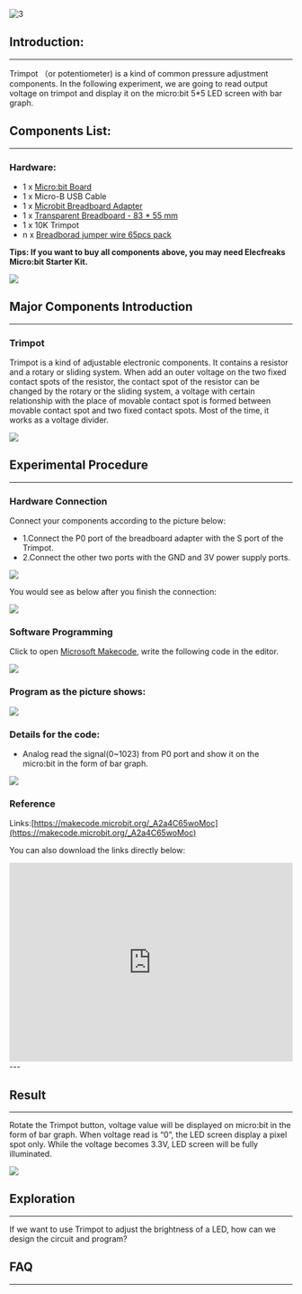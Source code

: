  ![3](https://i.imgur.com/eN8vvty.jpg)

## Introduction:
---
Trimpot （or potentiometer) is a kind of common pressure adjustment components. In the following experiment, we are going to read output voltage on trimpot and display it on the  micro:bit 5*5 LED screen with bar graph.

## Components List:
---
### Hardware:

- 1 x [Micro:bit Board](http://www.elecfreaks.com/estore/bbc-micro-bit-board-for-coding-programming.html)
- 1 x Micro-B USB Cable
- 1 x [Microbit Breadboard Adapter](http://www.elecfreaks.com/estore/microbit-breadboard-adapter.html)
- 1 x [Transparent Breadboard - 83 * 55 mm](http://www.elecfreaks.com/estore/transparent-breadboard-83-55-mm.html)
- 1 x 10K Trimpot
- n x [Breadborad jumper wire 65pcs pack](http://www.elecfreaks.com/estore/breadborad-jumper-wire-65pcs-pack.html)

****Tips: If you want to buy all components above, you may need Elecfreaks Micro:bit Starter Kit.****

![](https://i.imgur.com/W4tseua.jpg)

## Major Components Introduction
---
### Trimpot

Trimpot is a kind of adjustable electronic components. It contains a resistor and a rotary or sliding system. When add an outer voltage on the two fixed contact spots of the resistor,  the contact spot of the resistor can be changed by the rotary or the sliding system,  a voltage with certain relationship with the place of movable contact spot is formed between movable contact spot and two fixed contact spots. Most of the time, it works as a voltage divider. 

![](https://i.imgur.com/uhr2hkg.jpg)

## Experimental Procedure
---
### Hardware Connection
Connect your components according to the picture below: 

- 1.Connect the P0 port of the breadboard adapter with the S port of the Trimpot.
- 2.Connect the other two ports with the GND and 3V power supply ports.

![](https://i.imgur.com/ONL9HWv.jpg)

You would see as  below after you finish the connection: 

![](https://i.imgur.com/dFGjHMH.jpg)

### Software Programming

Click to open [Microsoft Makecode](https://makecode.microbit.org/), write the following code in the editor.

![](https://i.imgur.com/JHZUvh2.png)

### Program as the picture shows:

![](https://i.imgur.com/PinA4U7.png)

### Details for the code:
- Analog read the signal(0~1023) from P0 port and show it on the micro:bit in the form of bar graph.

![](https://i.imgur.com/PinA4U7.png)

### Reference
Links:[https://makecode.microbit.org/_A2a4C65woMoc](https://makecode.microbit.org/_A2a4C65woMoc)

You can also download the links directly below:

<div style="position:relative;height:0;padding-bottom:70%;overflow:hidden;"><iframe style="position:absolute;top:0;left:0;width:100%;height:100%;" src="https://makecode.microbit.org/#pub:_A2a4C65woMoc" frameborder="0" sandbox="allow-popups allow-forms allow-scripts allow-same-origin"></iframe></div>  
---

## Result
---
Rotate the Trimpot button, voltage value will be displayed on micro:bit in the form of bar graph. When voltage read is “0”, the LED screen display a pixel spot only. While the voltage becomes 3.3V, LED screen will be fully illuminated. 

![](https://i.imgur.com/D5VDTS5.gif)


## Exploration
---
If we want to use Trimpot to adjust the brightness of a LED, how can we design the circuit and program? 

## FAQ
---



